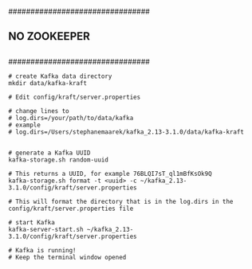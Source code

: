 ################################
##                            ##
##        NO ZOOKEEPER        ##
##                            ##
################################
```
# create Kafka data directory
mkdir data/kafka-kraft

# Edit config/kraft/server.properties

# change lines to 
# log.dirs=/your/path/to/data/kafka
# example
# log.dirs=/Users/stephanemaarek/kafka_2.13-3.1.0/data/kafka-kraft


# generate a Kafka UUID
kafka-storage.sh random-uuid

# This returns a UUID, for example 76BLQI7sT_ql1mBfKsOk9Q
kafka-storage.sh format -t <uuid> -c ~/kafka_2.13-3.1.0/config/kraft/server.properties

# This will format the directory that is in the log.dirs in the config/kraft/server.properties file

# start Kafka
kafka-server-start.sh ~/kafka_2.13-3.1.0/config/kraft/server.properties

# Kafka is running! 
# Keep the terminal window opened
```